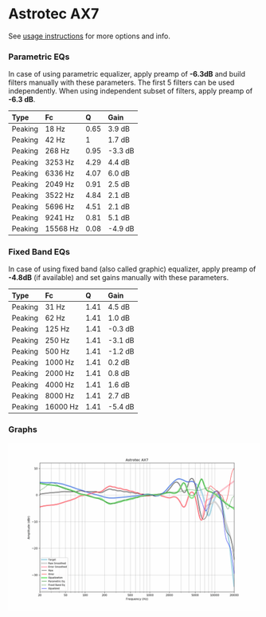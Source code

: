 # Astrotec AX7
See [usage instructions](https://github.com/jaakkopasanen/AutoEq#usage) for more options and info.

### Parametric EQs
In case of using parametric equalizer, apply preamp of **-6.3dB** and build filters manually
with these parameters. The first 5 filters can be used independently.
When using independent subset of filters, apply preamp of **-6.3 dB**.

| Type    | Fc       |    Q | Gain    |
|:--------|:---------|:-----|:--------|
| Peaking | 18 Hz    | 0.65 | 3.9 dB  |
| Peaking | 42 Hz    | 1    | 1.7 dB  |
| Peaking | 268 Hz   | 0.95 | -3.3 dB |
| Peaking | 3253 Hz  | 4.29 | 4.4 dB  |
| Peaking | 6336 Hz  | 4.07 | 6.0 dB  |
| Peaking | 2049 Hz  | 0.91 | 2.5 dB  |
| Peaking | 3522 Hz  | 4.84 | 2.1 dB  |
| Peaking | 5696 Hz  | 4.51 | 2.1 dB  |
| Peaking | 9241 Hz  | 0.81 | 5.1 dB  |
| Peaking | 15568 Hz | 0.08 | -4.9 dB |

### Fixed Band EQs
In case of using fixed band (also called graphic) equalizer, apply preamp of **-4.8dB**
(if available) and set gains manually with these parameters.

| Type    | Fc       |    Q | Gain    |
|:--------|:---------|:-----|:--------|
| Peaking | 31 Hz    | 1.41 | 4.5 dB  |
| Peaking | 62 Hz    | 1.41 | 1.0 dB  |
| Peaking | 125 Hz   | 1.41 | -0.3 dB |
| Peaking | 250 Hz   | 1.41 | -3.1 dB |
| Peaking | 500 Hz   | 1.41 | -1.2 dB |
| Peaking | 1000 Hz  | 1.41 | 0.2 dB  |
| Peaking | 2000 Hz  | 1.41 | 0.8 dB  |
| Peaking | 4000 Hz  | 1.41 | 1.6 dB  |
| Peaking | 8000 Hz  | 1.41 | 2.7 dB  |
| Peaking | 16000 Hz | 1.41 | -5.4 dB |

### Graphs
![](./Astrotec%20AX7.png)